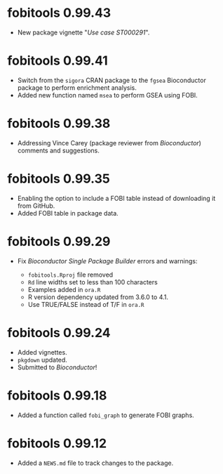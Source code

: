 # fobitools 0.99.43

* New package vignette "_Use case ST000291_".

# fobitools 0.99.41

* Switch from the `sigora` CRAN package to the `fgsea` Bioconductor package to perform enrichment analysis.
* Added new function named `msea` to perform GSEA using FOBI.

# fobitools 0.99.38

* Addressing Vince Carey (package reviewer from _Bioconductor_) comments and suggestions.

# fobitools 0.99.35

* Enabling the option to include a FOBI table instead of downloading it from GitHub.
* Added FOBI table in package data.

# fobitools 0.99.29

* Fix _Bioconductor Single Package Builder_ errors and warnings:

  - `fobitools.Rproj` file removed
  - `Rd` line widths set to less than 100 characters
  - Examples added in `ora.R`
  - R version dependency updated from 3.6.0 to 4.1.
  - Use TRUE/FALSE instead of T/F in `ora.R`

# fobitools 0.99.24

* Added vignettes.
* `pkgdown` updated.
* Submitted to _Bioconductor_!

# fobitools 0.99.18

* Added a function called `fobi_graph` to generate FOBI graphs.

# fobitools 0.99.12

* Added a `NEWS.md` file to track changes to the package.
